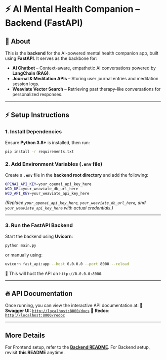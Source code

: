 # ⚡ AI Mental Health Companion – Backend (FastAPI)

## 📝 About

This is the **backend** for the AI-powered mental health companion app, built using **FastAPI**. It serves as the backbone for:

- **AI Chatbot** – Context-aware, empathetic AI conversations powered by **LangChain (RAG)**.
- **Journal & Meditation APIs** – Storing user journal entries and meditation session logs.
- **Weaviate Vector Search** – Retrieving past therapy-like conversations for personalized responses.

---

## ⚡ Setup Instructions

### **1. Install Dependencies**

Ensure **Python 3.8+** is installed, then run:

```sh
pip install -r requirements.txt
```


### **2. Add Environment Variables (`.env` file)**

Create a **`.env`** file in the **backend root directory** and add the following:

```sh
OPENAI_API_KEY=your_openai_api_key_here
WCD_URL=your_weaviate_db_url_here
WCD_API_KEY=your_weaviate_api_key_here
```

*(Replace `your_openai_api_key_here`, `your_weaviate_db_url_here`, and `your_weaviate_api_key_here` with actual credentials.)*

---

### **3. Run the FastAPI Backend**

Start the backend using **Uvicorn**:

```sh
python main.py
```

or manually using:

```sh
uvicorn fast_api:app --host 0.0.0.0 --port 8000 --reload
```

🔹 This will host the API on `http://0.0.0.0:8000`.

---

## 🔥 API Documentation

Once running, you can view the interactive API documentation at:
📌 **Swagger UI:** [`http://localhost:8000/docs`](http://localhost:8000/docs)
📌 **Redoc:** [`http://localhost:8000/redoc`](http://localhost:8000/redoc)

---

## More Details

For Frontend setup, refer to the **[Backend README](../frontend/README.md)**.
For Backend setup, revisit **this README** anytime.
